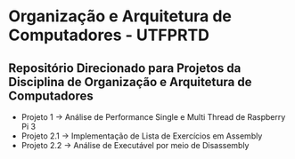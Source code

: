 # Organização e Arquitetura de Computadores - UTFPRTD
## Repositório Direcionado para Projetos da Disciplina de Organização e Arquitetura de Computadores

  - Projeto 1 -> Análise de Performance Single e Multi Thread de Raspberry Pi 3
  - Projeto 2.1 -> Implementação de Lista de Exercícios em Assembly
  - Projeto 2.2 -> Análise de Executável por meio de Disassembly
